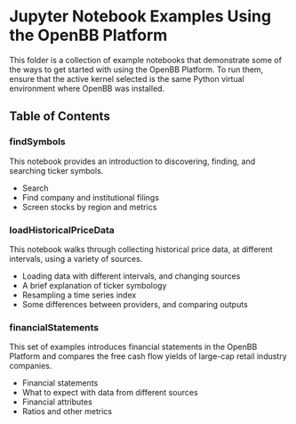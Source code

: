 # Jupyter Notebook Examples Using the OpenBB Platform

This folder is a collection of example notebooks that demonstrate some of the ways to get started with using the OpenBB Platform.  To run them, ensure that the active kernel selected is the same Python virtual environment where OpenBB was installed.

## Table of Contents

### findSymbols

This notebook provides an introduction to discovering, finding, and searching ticker symbols.

- Search
- Find company and institutional filings
- Screen stocks by region and metrics

### loadHistoricalPriceData

This notebook walks through collecting historical price data, at different intervals, using a variety of sources.

- Loading data with different intervals, and changing sources
- A brief explanation of ticker symbology
- Resampling a time series index
- Some differences between providers, and comparing outputs

### financialStatements

This set of examples introduces financial statements in the OpenBB Platform and compares the free cash flow yields of large-cap retail industry companies.

- Financial statements
- What to expect with data from different sources
- Financial attributes
- Ratios and other metrics
